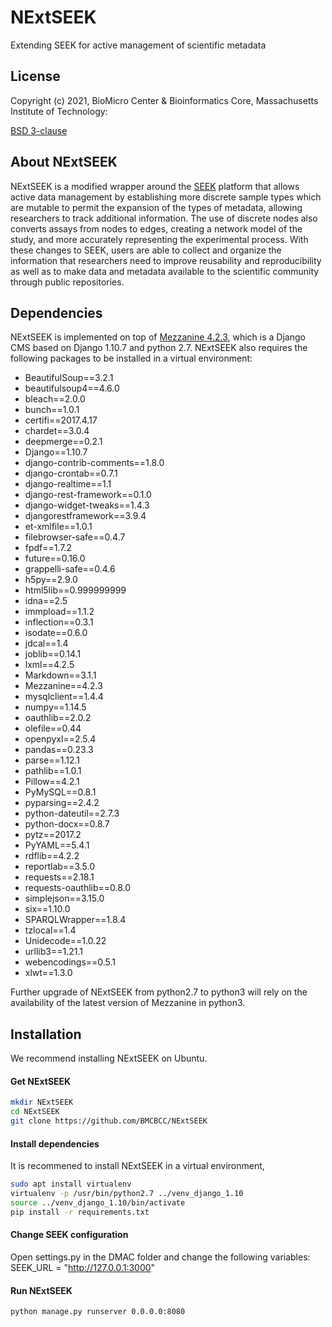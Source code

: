 # NExtSEEK
 Extending SEEK for active management of scientific metadata
 
## License
Copyright (c) 2021, BioMicro Center & Bioinformatics Core, Massachusetts Institute of Technology: 

[BSD 3-clause](LICENSE)

## About NExtSEEK
NExtSEEK is a modified wrapper around the [SEEK](https://github.com/seek4science/seek) platform
that allows active data management by establishing more discrete sample types which are mutable to permit the expansion of the types of
metadata, allowing researchers to track additional information. The use of discrete
nodes also converts assays from nodes to edges, creating a network model of the
study,   and  more   accurately   representing  the   experimental   process.   With  these
changes   to   SEEK,   users   are   able   to   collect   and   organize   the   information   that
researchers need to improve reusability and reproducibility as well as to make data
and metadata available to the scientific community through public repositories.

## Dependencies
NExtSEEK is implemented on top of [Mezzanine 4.2.3](http://mezzanine.jupo.org/), which is a Django CMS based on Django 1.10.7 and python 2.7. 
NExtSEEK also requires the following packages to be installed in a virtual environment:

* BeautifulSoup==3.2.1
* beautifulsoup4==4.6.0
* bleach==2.0.0
* bunch==1.0.1
* certifi==2017.4.17
* chardet==3.0.4
* deepmerge==0.2.1
* Django==1.10.7
* django-contrib-comments==1.8.0
* django-crontab==0.7.1
* django-realtime==1.1
* django-rest-framework==0.1.0
* django-widget-tweaks==1.4.3
* djangorestframework==3.9.4
* et-xmlfile==1.0.1
* filebrowser-safe==0.4.7
* fpdf==1.7.2
* future==0.16.0
* grappelli-safe==0.4.6
* h5py==2.9.0
* html5lib==0.999999999
* idna==2.5
* immpload==1.1.2
* inflection==0.3.1
* isodate==0.6.0
* jdcal==1.4
* joblib==0.14.1
* lxml==4.2.5
* Markdown==3.1.1
* Mezzanine==4.2.3
* mysqlclient==1.4.4
* numpy==1.14.5
* oauthlib==2.0.2
* olefile==0.44
* openpyxl==2.5.4
* pandas==0.23.3
* parse==1.12.1
* pathlib==1.0.1
* Pillow==4.2.1
* PyMySQL==0.8.1
* pyparsing==2.4.2
* python-dateutil==2.7.3
* python-docx==0.8.7
* pytz==2017.2
* PyYAML==5.4.1
* rdflib==4.2.2
* reportlab==3.5.0
* requests==2.18.1
* requests-oauthlib==0.8.0
* simplejson==3.15.0
* six==1.10.0
* SPARQLWrapper==1.8.4
* tzlocal==1.4
* Unidecode==1.0.22
* urllib3==1.21.1
* webencodings==0.5.1
* xlwt==1.3.0

Further upgrade of NExtSEEK from python2.7 to python3 will rely on the availability of the latest version of Mezzanine in python3. 

## Installation

We recommend installing NExtSEEK on Ubuntu.
#### Get NExtSEEK

```bash
mkdir NExtSEEK
cd NExtSEEK
git clone https://github.com/BMCBCC/NExtSEEK
```
#### Install dependencies
It is recommened to install NExtSEEK in a virtual environment,

```bash
sudo apt install virtualenv
virtualenv -p /usr/bin/python2.7 ../venv_django_1.10
source ../venv_django_1.10/bin/activate
pip install -r requirements.txt
```

#### Change SEEK configuration

Open settings.py in the DMAC folder and change the following variables:\
SEEK_URL = "http://127.0.0.1:3000"

#### Run NExtSEEK

```bash
python manage.py runserver 0.0.0.0:8080
```

